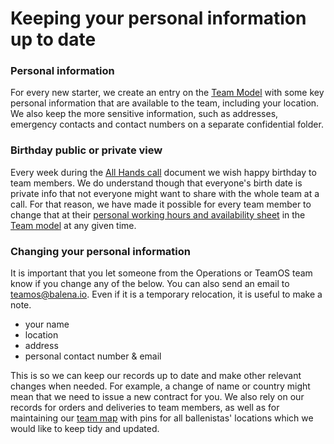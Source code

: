 # Keeping your personal information up to date
### Personal information
For every new starter, we create an entry on the [Team Model](https://docs.google.com/spreadsheets/d/1m1Ln8lfcMaUngbEsaQdbz1Dtts4e8HBj9XsMqBwTeXM/edit#gid=404458414) with some key personal information that are available to the team, including your location. We also keep the more sensitive information, such as addresses, emergency contacts and contact numbers on a separate confidential folder. 

### Birthday public or private view
Every week during the [All Hands call](https://github.com/balena-io/balena-io/wiki/All-hands-calls) document we wish happy birthday to team members. We do understand though that everyone's birth date is private info that not everyone might  want to share with the whole team at a call. For that reason, we have made it possible for every team member to change that at their [personal working hours and availability sheet](https://github.com/balena-io/balena-io/wiki/Working-hours-and-availability) in the [Team model](https://docs.google.com/spreadsheets/d/1m1Ln8lfcMaUngbEsaQdbz1Dtts4e8HBj9XsMqBwTeXM/edit?usp=sharing) at any given time.

### Changing your personal information
It is important that you let someone from the Operations or TeamOS team know if you change any of the below. You can also send an email to teamos@balena.io. Even if it is a temporary relocation, it is useful to make a note. 
* your name
* location
* address
* personal contact number & email

This is so we can keep our records up to date and make other relevant changes when needed. For example, a change of name or country might mean that we need to issue a new contract for you. We also rely on our records for orders and deliveries to team members, as well as for maintaining our [team map](https://www.balena.io/team) with pins for all ballenistas' locations which we would like to keep tidy and updated.

